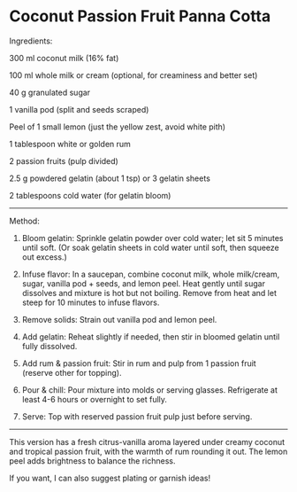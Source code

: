 # Coconut Passion Fruit Panna Cotta

Ingredients:

300 ml coconut milk (16% fat)

100 ml whole milk or cream (optional, for creaminess and better set)

40 g granulated sugar

1 vanilla pod (split and seeds scraped)

Peel of 1 small lemon (just the yellow zest, avoid white pith)

1 tablespoon white or golden rum

2 passion fruits (pulp divided)

2.5 g powdered gelatin (about 1 tsp) or 3 gelatin sheets

2 tablespoons cold water (for gelatin bloom)



---

Method:

1. Bloom gelatin: Sprinkle gelatin powder over cold water; let sit 5 minutes until soft. (Or soak gelatin sheets in cold water until soft, then squeeze out excess.)


2. Infuse flavor: In a saucepan, combine coconut milk, whole milk/cream, sugar, vanilla pod + seeds, and lemon peel. Heat gently until sugar dissolves and mixture is hot but not boiling. Remove from heat and let steep for 10 minutes to infuse flavors.


3. Remove solids: Strain out vanilla pod and lemon peel.


4. Add gelatin: Reheat slightly if needed, then stir in bloomed gelatin until fully dissolved.


5. Add rum & passion fruit: Stir in rum and pulp from 1 passion fruit (reserve other for topping).


6. Pour & chill: Pour mixture into molds or serving glasses. Refrigerate at least 4-6 hours or overnight to set fully.


7. Serve: Top with reserved passion fruit pulp just before serving.




---

This version has a fresh citrus-vanilla aroma layered under creamy coconut and tropical passion fruit, with the warmth of rum rounding it out. The lemon peel adds brightness to balance the richness.

If you want, I can also suggest plating or garnish ideas!

